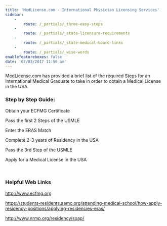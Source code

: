 ```yaml
---
title: 'MedLicense.com - International Physician Licensing Services'
sidebar:
    -
        route: /_partials/_three-easy-steps
    -
        route: /_partials/_state-licensure-requirements
    -
        route: /_partials/_state-medical-board-links
    -
        route: /_partials/_wise-words
enablefeatureboxes: false
date: '07/03/2017 11:56 am'
---
```


<p id="mcetoc_1cdnltv9f0">MedLicense.com has provided a brief list of the required Steps for an International Medical Graduate to take in order to obtain a Medical License in the USA.</p>
<h3 id="mcetoc_1cdndujeo7">Step by Step Guide:</h3>
<p>Obtain your ECFMG Certificate</p>
<p>Pass the first 2 Steps of the USMLE</p>
<p>Enter the ERAS Match</p>
<p>Complete 2-3 years of Residency in the USA</p>
<p>Pass the 3rd Step of the USMLE</p>
<p>Apply for a Medical License in the USA</p>
<p>&nbsp;</p>
<h3 id="mcetoc_1cdndujeo8">Helpful Web Links</h3>
<p><a href="https://www.ecfmg.org/">http://www.ecfmg.org</a></p>
<p><a href="https://students-residents.aamc.org/applying-residency/applying-residencies-eras/">https://students-residents.aamc.org/attending-medical-school/how-apply-residency-positions/applying-residencies-eras/</a></p>
<p><a href="http://www.nrmp.org/soap-applicants-video/">http://www.nrmp.org/residency/soap/</a></p>
<p>&nbsp;</p>